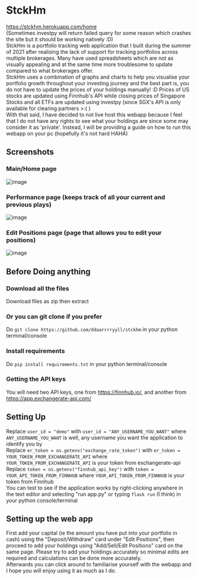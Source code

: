 # StckHm
https://stckhm.herokuapp.com/home \
(Sometimes investpy will return failed query for some reason which crashes the site but it should be working natively :D)\
StckHm is a portfolio tracking web application that I built during the summer of 2021 after realising the lack of support for tracking portfolios across multiple brokerages. Many have used spreadsheets which are not as visually appealing and at the same time more troublesome to update compared to what brokerages offer.\
StckHm uses a combination of graphs and charts to help you visualise your portfolio growth throughout your investing journey and the best part is, you do not have to update the prices of your holdings manually! :D Prices of US stocks are updated using Finnhub's API while closing prices of Singapore Stocks and all ETFs are updated using investpy (since SGX's API is only available for clearing partners >:( )\
With that said, I have decided to not live host this webapp because I feel that I do not have any rights to see what your holdings are since some may consider it as 'private'. Instead, I will be providing a guide on how to run this webapp on your pc (hopefully it's not hard HAHA)

## Screenshots
### Main/Home page
![image](https://user-images.githubusercontent.com/51407026/133651633-06e0a88d-62a3-4a4e-a0e3-86c9c7691c2f.png)
### Performance page (keeps track of all your current and previous plays)
![image](https://user-images.githubusercontent.com/51407026/133651747-543b537f-da80-41fc-8515-4d958beeb2cb.png)
### Edit Positions page (page that allows you to edit your positions)
![image](https://user-images.githubusercontent.com/51407026/133651836-0f932013-2ed2-4789-8d11-52f81828b3c6.png)


## Before Doing anything
### Download all the files
Download files as zip then extract
### Or you can git clone if you prefer
Do `git clone https://github.com/ddaarrrryyll/stckhm` in your python terminal/console
### Install requirements
Do `pip install requirements.txt` in your python terminal/console
### Getting the API keys
You will need two API keys, one from https://finnhub.io/, and another from https://app.exchangerate-api.com/ 
## Setting Up
Replace `user_id = "demo"` with `user_id = "ANY_USERNAME_YOU_WANT"` where `ANY_USERNAME_YOU_WANT` is well, any username you want the application to identify you by\
Replace `er_token = os.getenv("exchange_rate_token")` with `er_token = YOUR_TOKEN_FROM_EXCHANGERATE_API` where `YOUR_TOKEN_FROM_EXCHANGERATE_API` is your token from exchangerate-api\
Replace `token = os.getenv("finnhub_api_key")` with `token = YOUR_API_TOKEN_FROM_FINNHUB` where `YOUR_API_TOKEN_FROM_FINNHUB` is your token from Finnhub\
You can test to see if the application works by right-clicking anywhere in the text editor and selecting "run app.py" or typing `flask run` (I think) in your python console/terminal
## Setting up the web app
First add your capital (ie the amount you have put into your portfolio in cash) using the "Deposit/Withdraw" card under "Edit Positions", then proceed to add your holdings using "Add/Sell/Edit Positions" card on the same page. Please try to add your holdings accurately so minimal edits are required and calculations can be done more accurately.\
Afterwards you can click around to familiarise yourself with the webapp and I hope you will enjoy using it as much as I do.

